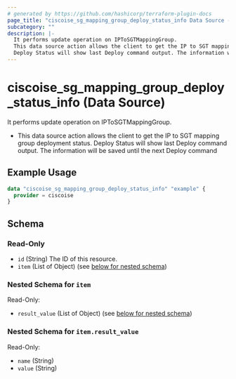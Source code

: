 ```yaml
---
# generated by https://github.com/hashicorp/terraform-plugin-docs
page_title: "ciscoise_sg_mapping_group_deploy_status_info Data Source - terraform-provider-ciscoise"
subcategory: ""
description: |-
  It performs update operation on IPToSGTMappingGroup.
  This data source action allows the client to get the IP to SGT mapping group deployment status.
  Deploy Status will show last Deploy command output. The information will be saved until the next Deploy command
---
```


# ciscoise_sg_mapping_group_deploy_status_info (Data Source)

It performs update operation on IPToSGTMappingGroup.

- This data source action allows the client to get the IP to SGT mapping group deployment status.
Deploy Status will show last Deploy command output. The information will be saved until the next Deploy command

## Example Usage

```terraform
data "ciscoise_sg_mapping_group_deploy_status_info" "example" {
  provider = ciscoise
}
```

<!-- schema generated by tfplugindocs -->
## Schema

### Read-Only

- `id` (String) The ID of this resource.
- `item` (List of Object) (see [below for nested schema](#nestedatt--item))

<a id="nestedatt--item"></a>
### Nested Schema for `item`

Read-Only:

- `result_value` (List of Object) (see [below for nested schema](#nestedobjatt--item--result_value))

<a id="nestedobjatt--item--result_value"></a>
### Nested Schema for `item.result_value`

Read-Only:

- `name` (String)
- `value` (String)


